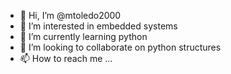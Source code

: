 - 👋 Hi, I’m @mtoledo2000
- 👀 I’m interested in embedded systems
- 🌱 I’m currently learning python
- 💞️ I’m looking to collaborate on python structures
- 📫 How to reach me ...

<!---
mtoledo2000/mtoledo2000 is a ✨ special ✨ repository because its `README.md` (this file) appears on your GitHub profile.
You can click the Preview link to take a look at your changes.
--->
